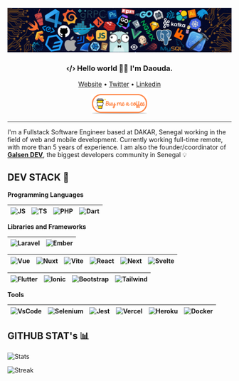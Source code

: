 ![HEADER](assets/header.png)

<h3 align="center">‹/› Hello world 👋🏽 I'm Daouda.</h3>

<p align="center">
  <a href="https://daooda.dev/">Website</a> •
  <a href="https://twitter.com/daoodaba975">Twitter</a> •
  <a href="https://linkedin.com/in/daoodaba975">Linkedin</a>
</p>

<p align="center">
  <a href="https://www.buymeacoffee.com/daoodaba975" target="_blank">
      <img width="25%" alt="Buy me a coffee" src="assets/buy-coffee.png"/>
  </a>
</p>

---

I'm a Fullstack Software Engineer based at DAKAR, Senegal working in the field of web and mobile development. Currently working full-time remote, with more than 5 years of experience. I am also the founder/coordinator of [**Galsen DEV**](https://galsen.dev), the biggest developers community in Senegal 💡

## DEV STACK 🧰

**Programming Languages**

<img align="center" alt="JS" title="JS" width="30px" height="30px" src="https://cdn.svgporn.com/logos/javascript.svg">|<img align="center" title="TS" alt="TS" width="30px" height="30px" src="https://cdn.svgporn.com/logos/typescript-icon.svg">|<img align="center" title="PHP" alt="PHP" width="30px" height="30px" src="https://cdn.svgporn.com/logos/php.svg" />|<img align="center" title="Dart" alt="Dart" width="30px" height="30px" src="https://cdn.svgporn.com/logos/dart.svg" />
|--|--|--|--|

**Libraries and Frameworks**

<img align="center" title="Laravel" alt="Laravel" width="30px" height="30px" src="https://cdn.svgporn.com/logos/laravel.svg">|<img align="center" title="Ember" alt="Ember" width="30px" height="30px" src="https://cdn.svgporn.com/logos/ember-tomster.svg">
|--|--|

|<img align="center" title="Vue" alt="Vue" width="30px" height="30px" src="https://cdn.svgporn.com/logos/vue.svg">|<img align="center" title="Nuxt" alt="Nuxt" width="30px" height="30px" src="https://cdn.svgporn.com/logos/nuxt-icon.svg">|<img align="center" title="Vite" alt="Vite" width="30px" height="30px" src="https://cdn.svgporn.com/logos/vitejs.svg">|<img align="center" title="React" alt="React" width="30px" height="30px" src="https://cdn.svgporn.com/logos/react.svg">|<img align="center" title="Next" alt="Next" width="30px" height="30px" src="https://cdn.svgporn.com/logos/nextjs-icon.svg">|<img align="center" title="Svelte" alt="Svelte" width="30px" height="30px" src="https://cdn.svgporn.com/logos/svelte-icon.svg">
|--|--|--|--|--|--|

<img align="center" title="Flutter" alt="Flutter" width="30px" height="30px" src="https://cdn.svgporn.com/logos/flutter.svg">|<img align="center" title="React Native" alt="Ionic" width="30px" height="30px" src="https://cdn.svgporn.com/logos/react.svg">|<img align="center" title="Bootstrap" alt="Bootstrap" width="30px" height="30px" src="https://cdn.svgporn.com/logos/bootstrap.svg">|<img align="center" title="Tailwind" alt="Tailwind" width="30px" height="30px" src="https://cdn.svgporn.com/logos/tailwindcss-icon.svg">|
|--|--|--|--|

**Tools**

<img align="center" title="VsCode" alt="VsCode" width="30px" height="30px" src="https://cdn.svgporn.com/logos/visual-studio-code.svg">|<img align="center" title="Selenium" alt="Selenium" width="30px" height="30px" src="https://cdn.svgporn.com/logos/selenium.svg">|<img align="center" title="Jest" alt="Jest" width="30px" height="30px" src="https://cdn.svgporn.com/logos/jest.svg">|<img align="center" title="Vercel" alt="Vercel" width="30px" height="30px" src="https://cdn.svgporn.com/logos/vercel-icon.svg">|<img align="center" title="Heroku" alt="Heroku" width="30px" height="30px" src="https://cdn.svgporn.com/logos/heroku-icon.svg">|<img align="center" title="Docker" alt="Docker" width="30px" height="30px" src="https://cdn.svgporn.com/logos/docker-icon.svg">
|--|--|--|--|--|--|

## GITHUB STAT's 📊

![Stats](https://github-readme-stats.vercel.app/api?username=daoodaba975&show_icons=true&hide_border=true&show_icons=true&title_color=fff&icon_color=79ff97&text_color=9f9f9f&bg_color=151515)

![Streak](https://github-readme-streak-stats.herokuapp.com?user=daoodaba975&theme=black-ice&hide_border=true)
